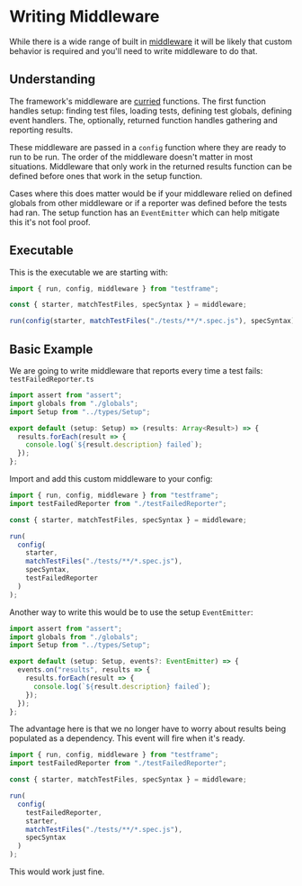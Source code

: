 # Writing Middleware

While there is a wide range of built in [middleware](MIDDLEWARE.md) it will be likely that custom behavior is required and you'll need to write middleware to do that.

## Understanding

The framework's middleware are [curried](https://en.wikipedia.org/wiki/Currying) functions. The first function handles setup: finding test files, loading tests, defining test globals, defining event handlers. The, optionally, returned function handles gathering and reporting results.

These middleware are passed in a `config` function where they are ready to run to be run. The order of the middleware doesn't matter in most situations. Middleware that only work in the returned results function can be defined before ones that work in the setup function.

Cases where this does matter would be if your middleware relied on defined globals from other middleware or if a reporter was defined before the tests had ran. The setup function has an `EventEmitter` which can help mitigate this it's not fool proof.

## Executable

This is the executable we are starting with:

```javascript
import { run, config, middleware } from "testframe";

const { starter, matchTestFiles, specSyntax } = middleware;

run(config(starter, matchTestFiles("./tests/**/*.spec.js"), specSyntax));
```

## Basic Example

We are going to write middleware that reports every time a test fails: `testFailedReporter.ts`

```typescript
import assert from "assert";
import globals from "./globals";
import Setup from "../types/Setup";

export default (setup: Setup) => (results: Array<Result>) => {
  results.forEach(result => {
    console.log(`${result.description} failed`);
  });
};
```

Import and add this custom middleware to your config:

```javascript
import { run, config, middleware } from "testframe";
import testFailedReporter from "./testFailedReporter";

const { starter, matchTestFiles, specSyntax } = middleware;

run(
  config(
    starter,
    matchTestFiles("./tests/**/*.spec.js"),
    specSyntax,
    testFailedReporter
  )
);
```

Another way to write this would be to use the setup `EventEmitter`:

```typescript
import assert from "assert";
import globals from "./globals";
import Setup from "../types/Setup";

export default (setup: Setup, events?: EventEmitter) => {
  events.on("results", results => {
    results.forEach(result => {
      console.log(`${result.description} failed`);
    });
  });
};
```

The advantage here is that we no longer have to worry about results being populated as a dependency. This event will fire when it's ready.

```javascript
import { run, config, middleware } from "testframe";
import testFailedReporter from "./testFailedReporter";

const { starter, matchTestFiles, specSyntax } = middleware;

run(
  config(
    testFailedReporter,
    starter,
    matchTestFiles("./tests/**/*.spec.js"),
    specSyntax
  )
);
```

This would work just fine.

